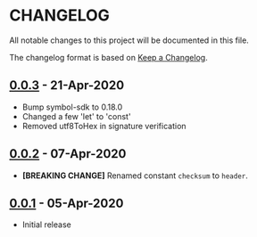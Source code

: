 # CHANGELOG
All notable changes to this project will be documented in this file.

The changelog format is based on [Keep a Changelog](https://keepachangelog.com/en/1.0.0/).

## [0.0.3] - 21-Apr-2020

- Bump symbol-sdk to 0.18.0
- Changed a few 'let' to 'const'
- Removed utf8ToHex in signature verification

## [0.0.2] - 07-Apr-2020

- **[BREAKING CHANGE]** Renamed constant `checksum` to `header`.

## [0.0.1] - 05-Apr-2020

- Initial release

[0.0.3]: https://github.com/SphaeraFintech/Apostille/compare/0.0.2...0.0.3
[0.0.2]: https://github.com/SphaeraFintech/Apostille/compare/0.0.1...0.0.2
[0.0.1]: https://github.com/SphaeraFintech/Apostille/releases/tag/0.0.1
